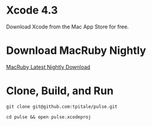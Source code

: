 # Xcode 4.3 #

Download Xcode from the Mac App Store for free.

# Download MacRuby Nightly #

[MacRuby Latest Nightly Download](http://www.macruby.org/files/nightlies/macruby_nightly-latest.pkg)

# Clone, Build, and Run #

```git clone git@github.com:tpitale/pulse.git```

```cd pulse && open pulse.xcodeproj```
